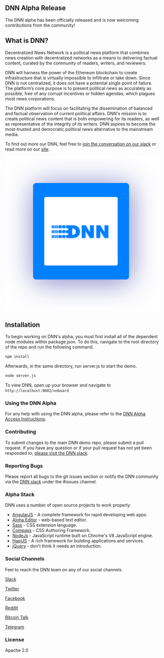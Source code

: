## DNN Alpha Release
The DNN alpha has been officially released and is now welcoming contributions from the community!

## What is DNN?
Decentralized News Network is a political news platform that combines news creation with
decentralized networks as a means to delivering factual content, curated by the community of
readers, writers, and reviewers.

DNN will harness the power of the Ethereum blockchain to create infrastructure that is virtually
impossible to infiltrate or take down. Since DNN is not centralized, it does not have a potential single point of failure. The platform’s core purpose is to present political news as accurately as possible, free of any corrupt incentives or hidden agendas, which plagues most news
corporations.

The DNN platform will focus on facilitating the dissemination of balanced and factual observation of current political affairs. DNN's mission is to create political news content that is both empowering for its readers, as well as representative of the integrity of its writers. DNN aspires to become the most-trusted and  democratic political news alternative to the mainstream media.

To find out more our DNN, feel free to [join the conversation on our slack](https://slack.dnn.media/) or read more on our [site](https://dnn.media/).

![DNN Logo](./public/assets/img/header-text.png)

## Installation

To begin working on DNN's alpha, you must first install all of the dependent node modules within package.json. To do this, navigate to the root directory of the repo and run the following command.

```bash
npm install
```

Afterwards, in the same directory, run server.js to start the demo.

```bash
node server.js
```

To view DNN, open up your browser and navigate to `http://localhost:8002/onboard`

### Using the DNN Alpha

For any help with using the DNN alpha, please refer to the [DNN Alpha Access Instructions](https://demo.dnn.media/alpha/access/instructions).

### Contributing
To submit changes to the main DNN demo repo, please submit a pull request. If you have any question or if your pull request has not yet been responded to, [please visit the DNN slack](https://slack.dnn.media).

### Reporting Bugs

Please report all bugs to the git issues section or notify the DNN community via the [DNN slack](https://slack.dnn.media/) under the #issues channel.

### Alpha Stack

DNN uses a number of open source projects to work properly:

* [AngularJS] - A complete framework for rapid developing web apps.
* [Aloha Editor] - web-based text editor.
* [Sass] - CSS extension language.
* [Compass] - CSS Authoring Framework.
* [NodeJs] - JavaScript runtime built on Chrome's V8 JavaScript engine.
* [HapiJS] - A rich framework for building applications and services.
* [jQuery] - don't think it needs an introduction.

### Social Channels

Feel to reach the DNN team on any of our social channels.

[Slack](http://slack.dnn.media/)

[Twitter](https://twitter.com/DNN_Blockchain)

[Facebook](https://www.facebook.com/DNNBlockchain/)

[Reddit](https://www.reddit.com/r/DNNMedia/)

[Bitcoin Talk](https://bitcointalk.org/index.php?topic=1920096.0)

[Telegram](https://t.me/DNNMedia)

### License
Apache 2.0

   [AngularJS]: <http://angularjs.org>
   [Aloha Editor]: <https://github.com/alohaeditor/Aloha-Editor>
   [Sass]: <http://sass-lang.com/>
   [Compass]: <http://compass-style.org/>
   [NodeJs]: <http://nodejs.org>
   [HapiJS]: <https://hapijs.com/>
   [jQuery]: <http://jquery.com>
